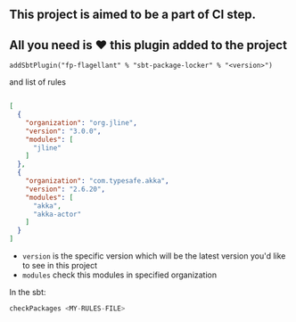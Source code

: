 ## This project is aimed to be a part of CI step.

## All you need is &#9829; this plugin added to the project

```
addSbtPlugin("fp-flagellant" % "sbt-package-locker" % "<version>")
```

and list of rules

```json

[
  {
    "organization": "org.jline",
    "version": "3.0.0",
    "modules": [
      "jline"
    ]
  },
  {
    "organization": "com.typesafe.akka",
    "version": "2.6.20",
    "modules": [
      "akka",
      "akka-actor"
    ]
  }
]
```

- `version` is the specific version which will be the latest version you'd like to see in this project
- `modules` check this modules in specified organization

In the sbt:

```sbt
checkPackages <MY-RULES-FILE>
```
